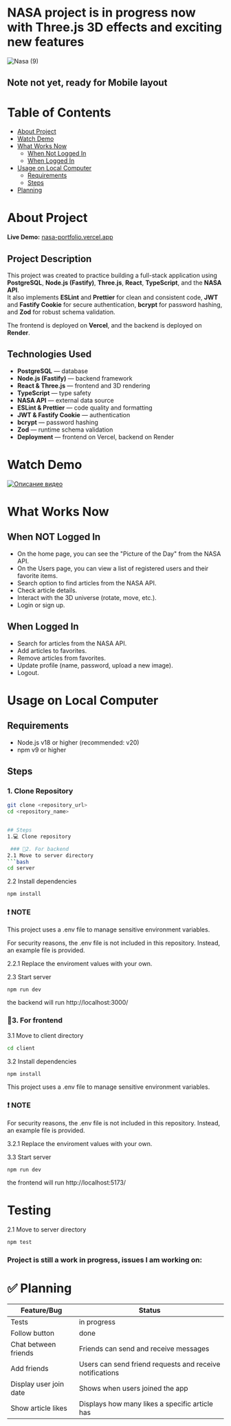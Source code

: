 # NASA project is in progress now with Three.js 3D effects and exciting new features
![Nasa (9)](https://github.com/user-attachments/assets/dfec5262-c366-4532-b14b-21cbe06eabcf)

## Note not yet, ready for Mobile layout
# Table of Contents

- [About Project](#about-project)
- [Watch Demo](#watch-demo)
- [What Works Now](#what-works-now)
  - [When Not Logged In](#when-not-logged-in)
  - [When Logged In](#when-logged-in)
- [Usage on Local Computer](#usage-on-local-computer)
  - [Requirements](#requirements)
  - [Steps](#steps)
- [Planning](#planning)

# About Project

**Live Demo:** [nasa-portfolio.vercel.app](https://nasa-portfolio.vercel.app/)

## Project Description

This project was created to practice building a full-stack application using **PostgreSQL**, **Node.js (Fastify)**, **Three.js**, **React**, **TypeScript**, and the **NASA API**.  
It also implements **ESLint** and **Prettier** for clean and consistent code, **JWT** and **Fastify Cookie** for secure authentication, **bcrypt** for password hashing, and **Zod** for robust schema validation.  

The frontend is deployed on **Vercel**, and the backend is deployed on **Render**.

## Technologies Used

- **PostgreSQL** — database
- **Node.js (Fastify)** — backend framework
- **React & Three.js** — frontend and 3D rendering
- **TypeScript** — type safety
- **NASA API** — external data source
- **ESLint & Prettier** — code quality and formatting
- **JWT & Fastify Cookie** — authentication
- **bcrypt** — password hashing
- **Zod** — runtime schema validation
- **Deployment** — frontend on Vercel, backend on Render



# Watch Demo
[![Описание видео](https://img.youtube.com/vi/ulFAAWBXqWI/hqdefault.jpg)](https://www.youtube.com/watch?v=ulFAAWBXqWI)



# What Works Now

## When NOT Logged In
- On the home page, you can see the "Picture of the Day" from the NASA API.
- On the Users page, you can view a list of registered users and their favorite items.
- Search option to find articles from the NASA API.
- Check article details.
- Interact with the 3D universe (rotate, move, etc.).
- Login or sign up.

## When Logged In
- Search for articles from the NASA API.
- Add articles to favorites.
- Remove articles from favorites.
- Update profile (name, password, upload a new image).
- Logout.

# Usage on Local Computer

## Requirements
- Node.js v18 or higher (recommended: v20)
- npm v9 or higher


## Steps

### 1. Clone Repository
```bash
git clone <repository_url>
cd <repository_name>


## Steps
1.💻 Clone repository

 ### 🚀2. For backend
2.1 Move to server directory
```bash
cd server
```
2.2 Install dependencies
```bash
npm install
```
### ❗ NOTE
This project uses a .env file to manage sensitive environment variables. 

For security reasons, the .env file is not included in this repository. Instead, an example file is provided.

2.2.1 Replace the enviroment values with your own.
    
2.3 Start server
```
npm run dev
```
the backend will run http://localhost:3000/

 ### 🚀3. For frontend
3.1 Move to client directory
```bash
cd client
```
3.2 Install dependencies
```bash
npm install
```
This project uses a .env file to manage sensitive environment variables. 
### ❗ NOTE
For security reasons, the .env file is not included in this repository. Instead, an example file is provided.

3.2.1 Replace the enviroment values with your own.
  
3.3 Start server
```
npm run dev
```
the frontend will run http://localhost:5173/

# Testing
2.1 Move to server directory
```bash
npm test
```

### Project is still a work in progress, issues I am working on:

# ✅ Planning

| Feature/Bug | Status |
|-------------|--------|
| Tests | in progress |
| Follow button | done |
| Chat between friends | Friends can send and receive messages |
| Add friends | Users can send friend requests and receive notifications |
| Display user join date | Shows when users joined the app |
| Show article likes | Displays how many likes a specific article has |

